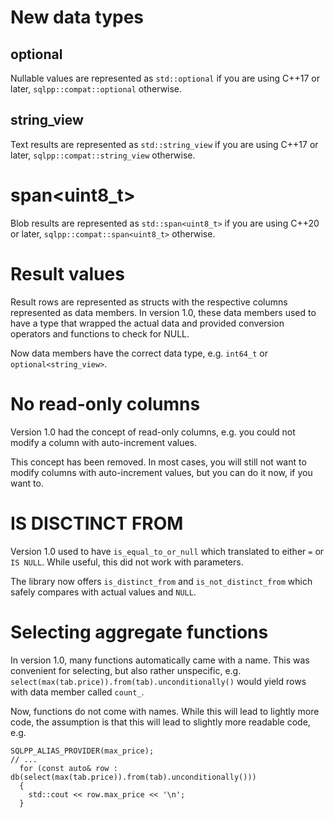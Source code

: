 # New data types

## optional
Nullable values are represented as `std::optional` if you are using C++17 or later, `sqlpp::compat::optional` otherwise.

## string_view
Text results are represented as `std::string_view` if you are using C++17 or later, `sqlpp::compat::string_view` otherwise.

# span<uint8_t>
Blob results are represented as `std::span<uint8_t>` if you are using C++20 or later, `sqlpp::compat::span<uint8_t>` otherwise.

# Result values
Result rows are represented as structs with the respective columns represented as data members. In version 1.0, these data members used to have a type that wrapped the actual data and provided conversion operators and functions to check for NULL.

Now data members have the correct data type, e.g. `int64_t` or `optional<string_view>`.

# No read-only columns
Version 1.0 had the concept of read-only columns, e.g. you could not modify a column with auto-increment values.

This concept has been removed. In most cases, you will still not want to modify columns with auto-increment values, but you can do it now, if you want to.

# IS DISCTINCT FROM
Version 1.0 used to have `is_equal_to_or_null` which translated to either `=` or `IS NULL`. While useful, this did not work with parameters.

The library now offers `is_distinct_from` and `is_not_distinct_from` which safely compares with actual values and `NULL`.

# Selecting aggregate functions
In version 1.0, many functions automatically came with a name. This was convenient for selecting, but also rather unspecific, e.g. `select(max(tab.price)).from(tab).unconditionally()` would yield rows with data member called `count_`.

Now, functions do not come with names. While this will lead to lightly more code, the assumption is that this will lead to slightly more readable code, e.g.

```
SQLPP_ALIAS_PROVIDER(max_price);
// ...
  for (const auto& row : db(select(max(tab.price)).from(tab).unconditionally()))
  {
    std::cout << row.max_price << '\n';
  }
```


